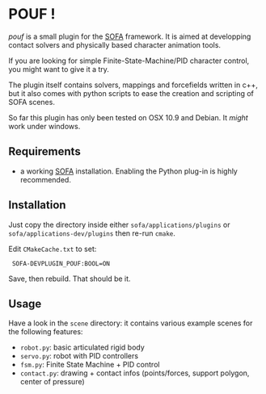 POUF !
======

*pouf* is a small plugin for the [SOFA][sofa] framework. It is aimed
at developping contact solvers and physically based character
animation tools.

If you are looking for simple Finite-State-Machine/PID character
control, you might want to give it a try.

The plugin itself contains solvers, mappings and forcefields written
in c++, but it also comes with python scripts to ease the creation and
scripting of SOFA scenes.

So far this plugin has only been tested on OSX 10.9 and Debian. It
*might* work under windows.



Requirements
------------

- a working [SOFA] installation. Enabling the Python plug-in is highly
  recommended.

Installation
------------

Just copy the directory inside either `sofa/applications/plugins` or
`sofa/applications-dev/plugins` then re-run `cmake`.

Edit `CMakeCache.txt` to set:

	 SOFA-DEVPLUGIN_POUF:BOOL=ON

Save, then rebuild. That should be it.

Usage
-----

Have a look in the `scene` directory: it contains various example
scenes for the following features:

- `robot.py`: basic articulated rigid body
- `servo.py`: robot with PID controllers
- `fsm.py`: Finite State Machine + PID control
- `contact.py`: drawing + contact infos (points/forces, support polygon, center of pressure)


[sofa]: http://www.sofa-framework.org/
